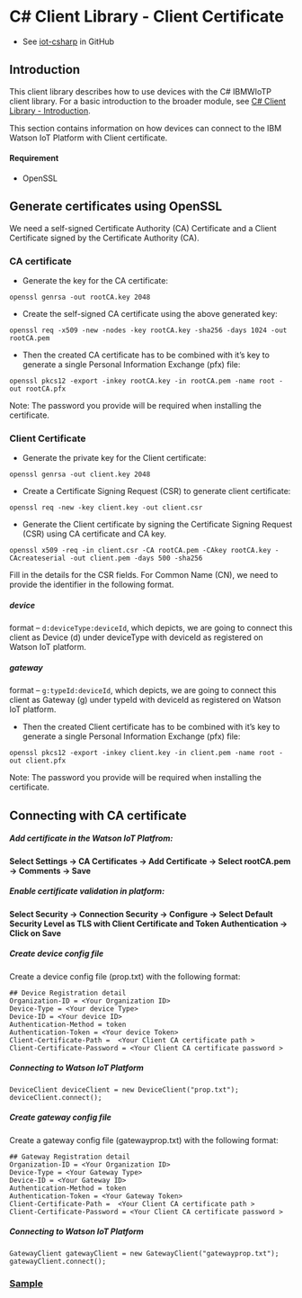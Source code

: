 
# C# Client Library - Client Certificate
- See [iot-csharp](https://github.com/ibm-messaging/iot-csharp) in GitHub


## Introduction

This client library describes how to use devices with the C# IBMWIoTP client library. For a basic introduction to the broader module, see [C# Client Library - Introduction](https://github.com/ibm-messaging/iot-csharp).

This section contains information on how devices can connect to the IBM Watson IoT Platform with Client certificate.

#### Requirement
* OpenSSL

## Generate certificates using OpenSSL

We need a self-signed Certificate Authority (CA) Certificate and a Client Certificate signed by the Certificate Authority (CA).

### CA certificate

* Generate the key for the CA certificate:

```
openssl genrsa -out rootCA.key 2048
```

* Create the self-signed CA certificate using the above generated key:

```
openssl req -x509 -new -nodes -key rootCA.key -sha256 -days 1024 -out rootCA.pem
```

* Then the created CA certificate has to be combined with it’s key to generate a single Personal Information Exchange (pfx) file:

```
openssl pkcs12 -export -inkey rootCA.key -in rootCA.pem -name root -out rootCA.pfx
```
  Note: The password you provide will be required when installing the certificate.

### Client Certificate

* Generate the private key for the Client certificate:

```
openssl genrsa -out client.key 2048
```

* Create a Certificate Signing Request (CSR) to generate client certificate:

```
openssl req -new -key client.key -out client.csr
```

* Generate the Client certificate by signing the Certificate Signing Request (CSR) using CA certificate and CA key.

```
openssl x509 -req -in client.csr -CA rootCA.pem -CAkey rootCA.key -CAcreateserial -out client.pem -days 500 -sha256
```

Fill in the details for the CSR fields. For Common Name (CN), we need to provide the identifier in the following format.
##### device
format – `d:deviceType:deviceId`, which depicts, we are going to connect this client as Device (d) under deviceType with deviceId as registered on Watson IoT platform.
##### gateway
format – `g:typeId:deviceId`, which depicts, we are going to connect this client as Gateway (g) under typeId with deviceId as registered on Watson IoT platform.

* Then the created Client certificate has to be combined with it’s key to generate a single Personal Information Exchange (pfx) file:

```
openssl pkcs12 -export -inkey client.key -in client.pem -name root -out client.pfx
```

Note: The password you provide will be required when installing the certificate.

## Connecting with CA certificate

##### Add certificate in the Watson IoT Platfrom:
<b>
Select Settings -> CA Certificates -> Add Certificate -> Select rootCA.pem -> Comments -> Save
</b>

##### Enable certificate validation in platform:
<b>
Select Security -> Connection Security -> Configure -> Select Default Security Level as TLS with Client Certificate and Token Authentication -> Click on Save
</b>

##### Create device config file
Create a device config file (prop.txt) with the following format:

```
## Device Registration detail
Organization-ID = <Your Organization ID>
Device-Type = <Your device Type>
Device-ID = <Your device ID>
Authentication-Method = token
Authentication-Token = <Your device Token>
Client-Certificate-Path =  <Your Client CA certificate path >
Client-Certificate-Password = <Your Client CA certificate password >
```
##### Connecting to Watson IoT Platform

```
DeviceClient deviceClient = new DeviceClient("prop.txt");
deviceClient.connect();
```
##### Create gateway config file
Create a gateway config file (gatewayprop.txt) with the following format:

```
## Gateway Registration detail
Organization-ID = <Your Organization ID>
Device-Type = <Your Gateway Type>
Device-ID = <Your Gateway ID>
Authentication-Method = token
Authentication-Token = <Your Gateway Token>
Client-Certificate-Path =  <Your Client CA certificate path >
Client-Certificate-Password = <Your Client CA certificate password >
```
##### Connecting to Watson IoT Platform

```
GatewayClient gatewayClient = new GatewayClient("gatewayprop.txt");
gatewayClient.connect();
```
### [Sample](https://github.com/ibm-watson-iot/iot-csharp/tree/master/sample/ClientCA_Authentication)
